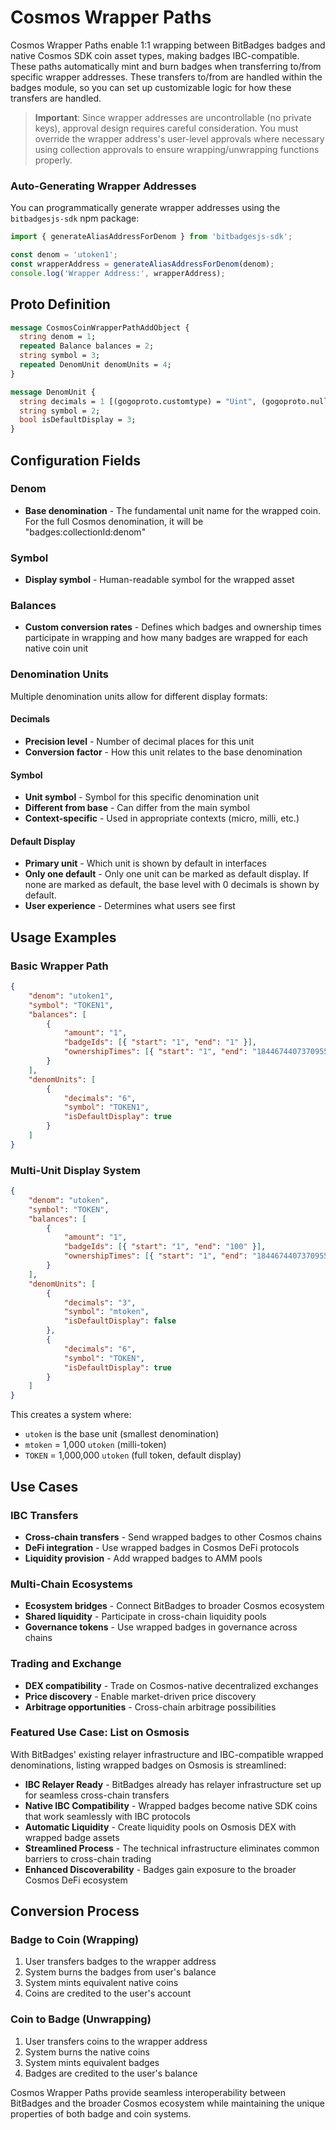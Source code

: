 # Cosmos Wrapper Paths

Cosmos Wrapper Paths enable 1:1 wrapping between BitBadges badges and native Cosmos SDK coin asset types, making badges IBC-compatible. These paths automatically mint and burn badges when transferring to/from specific wrapper addresses. These transfers to/from are handled within the badges module, so you can set up customizable logic for how these transfers are handled.

> **Important**: Since wrapper addresses are uncontrollable (no private keys), approval design requires careful consideration. You must override the wrapper address's user-level approvals where necessary using collection approvals to ensure wrapping/unwrapping functions properly.

### Auto-Generating Wrapper Addresses

You can programmatically generate wrapper addresses using the `bitbadgesjs-sdk` npm package:

```typescript
import { generateAliasAddressForDenom } from 'bitbadgesjs-sdk';

const denom = 'utoken1';
const wrapperAddress = generateAliasAddressForDenom(denom);
console.log('Wrapper Address:', wrapperAddress);
```

## Proto Definition

```protobuf
message CosmosCoinWrapperPathAddObject {
  string denom = 1;
  repeated Balance balances = 2;
  string symbol = 3;
  repeated DenomUnit denomUnits = 4;
}

message DenomUnit {
  string decimals = 1 [(gogoproto.customtype) = "Uint", (gogoproto.nullable) = false];
  string symbol = 2;
  bool isDefaultDisplay = 3;
}
```

## Configuration Fields

### Denom

-   **Base denomination** - The fundamental unit name for the wrapped coin. For the full Cosmos denomination, it will be "badges:collectionId:denom"

### Symbol

-   **Display symbol** - Human-readable symbol for the wrapped asset

### Balances

-   **Custom conversion rates** - Defines which badges and ownership times participate in wrapping and how many badges are wrapped for each native coin unit

### Denomination Units

Multiple denomination units allow for different display formats:

#### Decimals

-   **Precision level** - Number of decimal places for this unit
-   **Conversion factor** - How this unit relates to the base denomination

#### Symbol

-   **Unit symbol** - Symbol for this specific denomination unit
-   **Different from base** - Can differ from the main symbol
-   **Context-specific** - Used in appropriate contexts (micro, milli, etc.)

#### Default Display

-   **Primary unit** - Which unit is shown by default in interfaces
-   **Only one default** - Only one unit can be marked as default display. If none are marked as default, the base level with 0 decimals is shown by default.
-   **User experience** - Determines what users see first

## Usage Examples

### Basic Wrapper Path

```json
{
    "denom": "utoken1",
    "symbol": "TOKEN1",
    "balances": [
        {
            "amount": "1",
            "badgeIds": [{ "start": "1", "end": "1" }],
            "ownershipTimes": [{ "start": "1", "end": "18446744073709551615" }]
        }
    ],
    "denomUnits": [
        {
            "decimals": "6",
            "symbol": "TOKEN1",
            "isDefaultDisplay": true
        }
    ]
}
```

### Multi-Unit Display System

```json
{
    "denom": "utoken",
    "symbol": "TOKEN",
    "balances": [
        {
            "amount": "1",
            "badgeIds": [{ "start": "1", "end": "100" }],
            "ownershipTimes": [{ "start": "1", "end": "18446744073709551615" }]
        }
    ],
    "denomUnits": [
        {
            "decimals": "3",
            "symbol": "mtoken",
            "isDefaultDisplay": false
        },
        {
            "decimals": "6",
            "symbol": "TOKEN",
            "isDefaultDisplay": true
        }
    ]
}
```

This creates a system where:

-   `utoken` is the base unit (smallest denomination)
-   `mtoken` = 1,000 `utoken` (milli-token)
-   `TOKEN` = 1,000,000 `utoken` (full token, default display)

## Use Cases

### IBC Transfers

-   **Cross-chain transfers** - Send wrapped badges to other Cosmos chains
-   **DeFi integration** - Use wrapped badges in Cosmos DeFi protocols
-   **Liquidity provision** - Add wrapped badges to AMM pools

### Multi-Chain Ecosystems

-   **Ecosystem bridges** - Connect BitBadges to broader Cosmos ecosystem
-   **Shared liquidity** - Participate in cross-chain liquidity pools
-   **Governance tokens** - Use wrapped badges in governance across chains

### Trading and Exchange

-   **DEX compatibility** - Trade on Cosmos-native decentralized exchanges
-   **Price discovery** - Enable market-driven price discovery
-   **Arbitrage opportunities** - Cross-chain arbitrage possibilities

### Featured Use Case: List on Osmosis

With BitBadges' existing relayer infrastructure and IBC-compatible wrapped denominations, listing wrapped badges on Osmosis is streamlined:

-   **IBC Relayer Ready** - BitBadges already has relayer infrastructure set up for seamless cross-chain transfers
-   **Native IBC Compatibility** - Wrapped badges become native SDK coins that work seamlessly with IBC protocols
-   **Automatic Liquidity** - Create liquidity pools on Osmosis DEX with wrapped badge assets
-   **Streamlined Process** - The technical infrastructure eliminates common barriers to cross-chain trading
-   **Enhanced Discoverability** - Badges gain exposure to the broader Cosmos DeFi ecosystem

## Conversion Process

### Badge to Coin (Wrapping)

1. User transfers badges to the wrapper address
2. System burns the badges from user's balance
3. System mints equivalent native coins
4. Coins are credited to the user's account

### Coin to Badge (Unwrapping)

1. User transfers coins to the wrapper address
2. System burns the native coins
3. System mints equivalent badges
4. Badges are credited to the user's balance

Cosmos Wrapper Paths provide seamless interoperability between BitBadges and the broader Cosmos ecosystem while maintaining the unique properties of both badge and coin systems.
